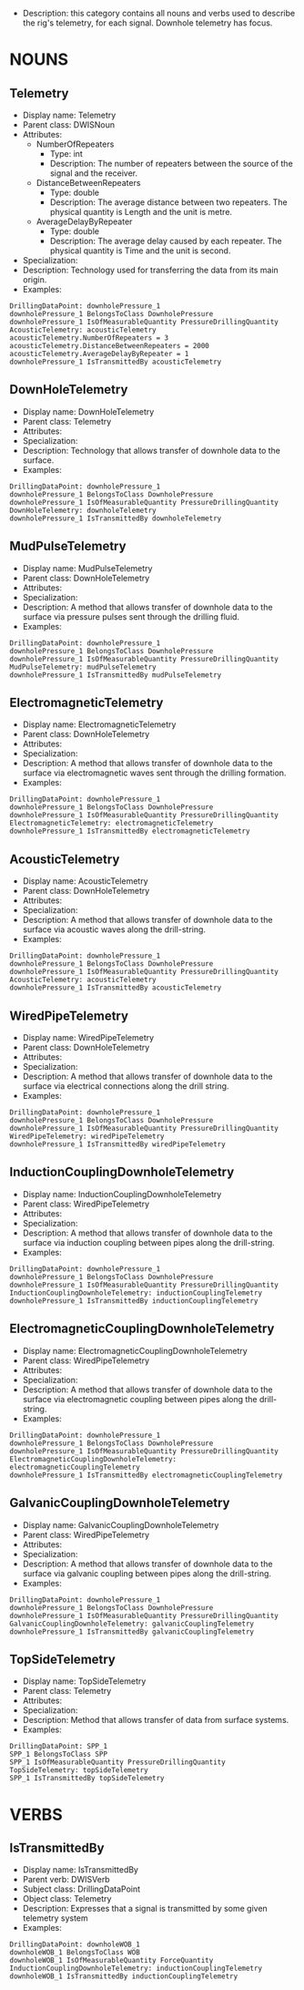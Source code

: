 - Description:  this category contains all nouns and verbs used to describe the rig's telemetry, for each signal. Downhole telemetry has focus.

# NOUNS
## Telemetry <!-- NOUN -->
- Display name: Telemetry
- Parent class: DWISNoun
- Attributes:
  - NumberOfRepeaters
    - Type: int
    - Description: The number of repeaters between the source of the signal and the receiver.
  - DistanceBetweenRepeaters
    - Type: double
    - Description: The average distance between two repeaters. The physical quantity is Length and the unit is metre.
  - AverageDelayByRepeater
    - Type: double
    - Description: The average delay caused by each repeater. The physical quantity is Time and the unit is second.
- Specialization:
- Description: Technology used for transferring the data from its main origin. 
- Examples:
``` dwis downholePressure_1
DrillingDataPoint: downholePressure_1
downholePressure_1 BelongsToClass DownholePressure
downholePressure_1 IsOfMeasurableQuantity PressureDrillingQuantity
AcousticTelemetry: acousticTelemetry
acousticTelemetry.NumberOfRepeaters = 3
acousticTelemetry.DistanceBetweenRepeaters = 2000
acousticTelemetry.AverageDelayByRepeater = 1
downholePressure_1 IsTransmittedBy acousticTelemetry
```
## DownHoleTelemetry <!-- NOUN -->
- Display name: DownHoleTelemetry
- Parent class: Telemetry
- Attributes:
- Specialization:
- Description: Technology that allows transfer of downhole data to the surface.
- Examples: 
``` dwis downholePressure_1
DrillingDataPoint: downholePressure_1
downholePressure_1 BelongsToClass DownholePressure
downholePressure_1 IsOfMeasurableQuantity PressureDrillingQuantity
DownHoleTelemetry: downholeTelemetry
downholePressure_1 IsTransmittedBy downholeTelemetry
```
## MudPulseTelemetry <!-- NOUN -->
- Display name: MudPulseTelemetry
- Parent class: DownHoleTelemetry
- Attributes:
- Specialization:
- Description: A method that allows transfer of downhole data to the surface via pressure pulses sent through the drilling fluid.
- Examples:
``` dwis downholePressure_1
DrillingDataPoint: downholePressure_1
downholePressure_1 BelongsToClass DownholePressure
downholePressure_1 IsOfMeasurableQuantity PressureDrillingQuantity
MudPulseTelemetry: mudPulseTelemetry
downholePressure_1 IsTransmittedBy mudPulseTelemetry
```
## ElectromagneticTelemetry <!-- NOUN -->
- Display name: ElectromagneticTelemetry
- Parent class: DownHoleTelemetry
- Attributes:
- Specialization:
- Description: A method that allows transfer of downhole data to the surface via electromagnetic waves sent through the drilling formation.
- Examples:
``` dwis downholePressure_1
DrillingDataPoint: downholePressure_1
downholePressure_1 BelongsToClass DownholePressure
downholePressure_1 IsOfMeasurableQuantity PressureDrillingQuantity
ElectromagneticTelemetry: electromagneticTelemetry
downholePressure_1 IsTransmittedBy electromagneticTelemetry
```
## AcousticTelemetry <!-- NOUN -->
- Display name: AcousticTelemetry
- Parent class: DownHoleTelemetry
- Attributes:
- Specialization:
- Description: A method that allows transfer of downhole data to the surface via acoustic waves along the drill-string.
- Examples:
``` dwis downholePressure_1
DrillingDataPoint: downholePressure_1
downholePressure_1 BelongsToClass DownholePressure
downholePressure_1 IsOfMeasurableQuantity PressureDrillingQuantity
AcousticTelemetry: acousticTelemetry
downholePressure_1 IsTransmittedBy acousticTelemetry
```
## WiredPipeTelemetry <!-- NOUN -->
- Display name: WiredPipeTelemetry
- Parent class: DownHoleTelemetry
- Attributes:
- Specialization:
- Description: A method that allows transfer of downhole data to the surface via electrical connections along the drill string.
- Examples:
``` dwis downholePressure_1
DrillingDataPoint: downholePressure_1
downholePressure_1 BelongsToClass DownholePressure
downholePressure_1 IsOfMeasurableQuantity PressureDrillingQuantity
WiredPipeTelemetry: wiredPipeTelemetry
downholePressure_1 IsTransmittedBy wiredPipeTelemetry
```
## InductionCouplingDownholeTelemetry <!-- NOUN -->
- Display name: InductionCouplingDownholeTelemetry
- Parent class: WiredPipeTelemetry
- Attributes:
- Specialization:
- Description: A method that allows transfer of downhole data to the surface via induction coupling between pipes along the drill-string.
- Examples:
``` dwis downholePressure_1
DrillingDataPoint: downholePressure_1
downholePressure_1 BelongsToClass DownholePressure
downholePressure_1 IsOfMeasurableQuantity PressureDrillingQuantity
InductionCouplingDownholeTelemetry: inductionCouplingTelemetry
downholePressure_1 IsTransmittedBy inductionCouplingTelemetry
```
## ElectromagneticCouplingDownholeTelemetry <!-- NOUN -->
- Display name: ElectromagneticCouplingDownholeTelemetry
- Parent class: WiredPipeTelemetry
- Attributes:
- Specialization:
- Description: A method that allows transfer of downhole data to the surface via electromagnetic coupling between pipes along the drill-string.
- Examples:
``` dwis downholePressure_1
DrillingDataPoint: downholePressure_1
downholePressure_1 BelongsToClass DownholePressure
downholePressure_1 IsOfMeasurableQuantity PressureDrillingQuantity
ElectromagneticCouplingDownholeTelemetry: electromagneticCouplingTelemetry
downholePressure_1 IsTransmittedBy electromagneticCouplingTelemetry
```
## GalvanicCouplingDownholeTelemetry <!-- NOUN -->
- Display name: GalvanicCouplingDownholeTelemetry
- Parent class: WiredPipeTelemetry
- Attributes:
- Specialization:
- Description: A method that allows transfer of downhole data to the surface via galvanic coupling between pipes along the drill-string.
- Examples:
``` dwis downholePressure_1
DrillingDataPoint: downholePressure_1
downholePressure_1 BelongsToClass DownholePressure
downholePressure_1 IsOfMeasurableQuantity PressureDrillingQuantity
GalvanicCouplingDownholeTelemetry: galvanicCouplingTelemetry
downholePressure_1 IsTransmittedBy galvanicCouplingTelemetry
```
## TopSideTelemetry <!-- NOUN -->
- Display name: TopSideTelemetry
- Parent class: Telemetry
- Attributes:
- Specialization:
- Description: Method that allows transfer of data from surface systems.
- Examples: 
``` dwis SPP_1
DrillingDataPoint: SPP_1
SPP_1 BelongsToClass SPP
SPP_1 IsOfMeasurableQuantity PressureDrillingQuantity
TopSideTelemetry: topSideTelemetry
SPP_1 IsTransmittedBy topSideTelemetry
```

# VERBS
## IsTransmittedBy <!-- VERB -->
- Display name: IsTransmittedBy
- Parent verb: DWISVerb
- Subject class: DrillingDataPoint
- Object class: Telemetry
- Description: Expresses that a signal is transmitted by some given telemetry system
- Examples:
``` dwis downholeWOB_1
DrillingDataPoint: downholeWOB_1
downholeWOB_1 BelongsToClass WOB
downholeWOB_1 IsOfMeasurableQuantity ForceQuantity
InductionCouplingDownholeTelemetry: inductionCouplingTelemetry
downholeWOB_1 IsTransmittedBy inductionCouplingTelemetry
```
